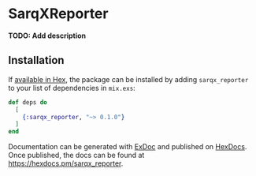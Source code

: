 # SarqXReporter

**TODO: Add description**

## Installation

If [available in Hex](https://hex.pm/docs/publish), the package can be installed by adding `sarqx_reporter` to your list of dependencies in `mix.exs`:

```elixir
def deps do
  [
    {:sarqx_reporter, "~> 0.1.0"}
  ]
end
```

Documentation can be generated with [ExDoc](https://github.com/elixir-lang/ex_doc) and published on [HexDocs](https://hexdocs.pm). Once published, the docs can be found at <https://hexdocs.pm/sarqx_reporter>.
